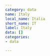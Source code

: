 ```yaml
---
category: data
name: Italy
local_name: Italia
short_name: IT
label: Italy
data: []
categories:
- data

---
```

